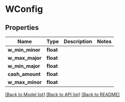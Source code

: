 # WConfig

## Properties
Name | Type | Description | Notes
------------ | ------------- | ------------- | -------------
**w_min_minor** | **float** |  | 
**w_max_major** | **float** |  | 
**w_min_major** | **float** |  | 
**cash_amount** | **float** |  | 
**w_max_minor** | **float** |  | 

[[Back to Model list]](../README.md#documentation-for-models) [[Back to API list]](../README.md#documentation-for-api-endpoints) [[Back to README]](../README.md)


